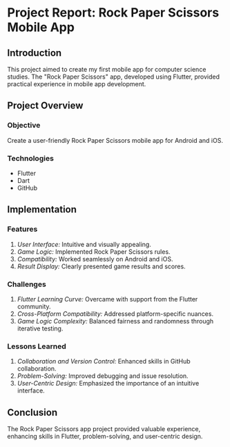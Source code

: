 # Project Report: Rock Paper Scissors Mobile App

## Introduction

This project aimed to create my first mobile app for computer science studies. The "Rock Paper Scissors" app, developed using Flutter, provided practical experience in mobile app development.

## Project Overview

### Objective
Create a user-friendly Rock Paper Scissors mobile app for Android and iOS.

### Technologies
- Flutter
- Dart
- GitHub

## Implementation

### Features
1. *User Interface:* Intuitive and visually appealing.
2. *Game Logic:* Implemented Rock Paper Scissors rules.
3. *Compatibility:* Worked seamlessly on Android and iOS.
4. *Result Display:* Clearly presented game results and scores.

### Challenges

1. *Flutter Learning Curve:* Overcame with support from the Flutter community.
2. *Cross-Platform Compatibility:* Addressed platform-specific nuances.
3. *Game Logic Complexity:* Balanced fairness and randomness through iterative testing.

### Lessons Learned

1. *Collaboration and Version Control:* Enhanced skills in GitHub collaboration.
2. *Problem-Solving:* Improved debugging and issue resolution.
3. *User-Centric Design:* Emphasized the importance of an intuitive interface.

## Conclusion

The Rock Paper Scissors app project provided valuable experience, enhancing skills in Flutter, problem-solving, and user-centric design.

